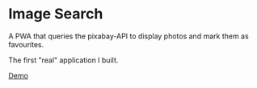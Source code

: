 # Image Search

A PWA that queries the pixabay-API to display photos and mark them as favourites. 

The first "real" application I built.

[Demo](https://image-search-v2.netlify.app/)
